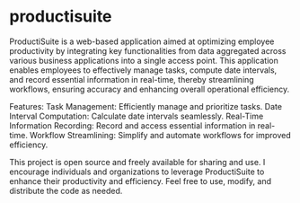 # productisuite

ProductiSuite is a web-based application aimed at optimizing employee productivity by integrating key functionalities from data aggregated across various business applications into a single access point. This application enables employees to effectively manage tasks, compute date intervals, and record essential information in real-time, thereby streamlining workflows, ensuring accuracy and enhancing overall operational efficiency.

Features:
Task Management: Efficiently manage and prioritize tasks.
Date Interval Computation: Calculate date intervals seamlessly.
Real-Time Information Recording: Record and access essential information in real-time.
Workflow Streamlining: Simplify and automate workflows for improved efficiency.

This project is open source and freely available for sharing and use. I encourage individuals and organizations to leverage ProductiSuite to enhance their productivity and efficiency. Feel free to use, modify, and distribute the code as needed.
